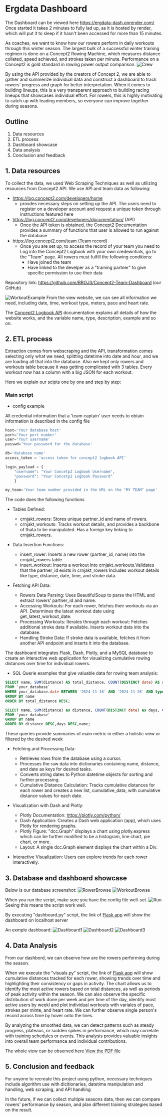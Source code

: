 # Ergdata Dashboard

The Dashboard can be viewed here https://ergdata-dash.onrender.com/ 
Once started it takes 2 minutes to fully lad up, as it is hosted by render, which will put it to sleep if it hasn't been accessed for more than 15 minutes.


As coaches, we want to know how our rowers perform in daily workouts through this winter season. The largest bulk of a successful winter training regimen is done on a Concept2 Rowing Machine, which measures distance colleted, speed achieved, and strokes taken per minute. Performance on a Concept2 is gold standard in rowing power output comparison. 
![Crew](pictures/CrewOars.png)

By using the API provided by the creators of Concept 2, we are able to gather and summerize individual data and construct a dashboard to track rowers’ progress and graph for better interpretation. When it comes to building lineups, this is a very transparent approach to building racing lineups that showcases individual effort. For rowers, this is highly motivating to catch up with leading members, so everyone can improve together during seasons. 

## Outline
1. Data resources
2. ETL process 
3. Dashboard showcase
4. Data analysis
5. Conclusion and feedback 


## 1. Data resources
To collect the data, we used Web Scraping Techniques as well as utilizing resources from Concept2 API. We use API and team data as following:
- https://log.concept2.com/developers/home
    - provdes necessary steps on setting up the API. The users need to register on a developer account and request a unique token through instructions featured here
- https://log.concept2.com/developers/documentation/  (API)
    - Once the API token is obtained, the Concept2 Documentation provides a summary of functions that user is allowed to run against the database
- https://log.concept2.com/team (Team record)
    - Once you are set up, to access the record of your team you need to Log into the Concept2 Logbook with your own credewntials, go to the "Team" page. All rowers must fulfill the following conditions:
        - Have joined the team
        - Have linked to the develper as a "training partner" to give specific permission to use their data

Repository link:
https://github.com/BROJ3/Concept2-Team-Dashboard  (our GitHub)


<!-- (add explanation of erg data and how we collect team records) -->


![WorkoutExample](pictures/WorkoutExample.png)
From the view website, we can see all information we need, including date, time, workout type, meters, pace and heart rate.

The [Concept2 Logbook API](https://log.concept2.com/developers/documentation/) documentation explains all details of how the website works, and the variable name, type, description, example and so on.


## 2. ETL process
Extraction comes from webscraping and the API, transformation comes selecting only what we need, splitting datetime into date and hour, and we are loading all that into the database. 
Also we kept only rowers and workouts table because it was getting complicated with 3 tables. Every workout now has a column with a big JSON for each workout.

Here we explain our scipts one by one and step by step:
### Main script 
- config example

All credential information that a 'team captain' user needs to obtain information is described in the config file  
```py
host='Your database host'
port='Your port number'
user='Your username'
passwd='Your password for the database'

db='database name'
access_token = 'access token for concept2 logbook API' 

login_payload = {
    "username": "Your Concetp2 Logbook Username",  
    "password": "Your Concetp2 Logbook Password"
    }

my_team='Your team number provided in the URL on the "MY TEAM" page'
```

The code does the following functions

- Tables Defined:
    - crnjakt_rowers: Stores unique partner_id and name of rowers.
    - crnjakt_workouts: Tracks workout details, and provides a backbone of thata to be manipulated. Has a foreign key linking to crnjakt_rowers.

- Data Insertion Functions:
    - insert_rower: Inserts a new rower (partner_id, name) into the crnjakt_rowers table.
    - insert_workout: Inserts a workout into crnjakt_workouts.Validates that the partner_id exists in crnjakt_rowers Includes workout details like type, distance, date, time, and stroke data.

- Fetching API Data:
    - Rowers Data Parsing: Uses BeautifulSoup to parse the HTML and extract rowers’ partner_id and name.
    - Accessing Workouts: For each rower, fetches their workouts via an API. Determines the latest workout date using get_latest_workout_date.
    - Processing Workouts: Iterates through each workout: Fetches additional stroke data if available. Inserts workout data into the database.
    - Handling Stroke Data: If stroke data is available, fetches it from another API endpoint and inserts it into the database.



The dashboard integrates Flask, Dash, Plotly, and a MySQL database to create an interactive web application for visualizing cumulative rowing distances over time for individual rowers.

- SQL Querie examples that give valuable data for rowing team analysis:

```sql
SELECT name, SUM(distance) AS total_distance, COUNT(DISTINCT date) AS active_days
FROM `your_database`
WHERE your_database.date BETWEEN '2024-11-18' AND '2024-11-26' AND type = 'rower'
GROUP BY name
ORDER BY total_distance DESC;

SELECT name, SUM(distance) as distance, COUNT(DISTINCT date) as days, COUNT(*) AS logs 
FROM `your_database` 
GROUP BY name 
ORDER BY distance DESC,days DESC,name;
```
These queries provide summaries of main metric in either a holistic view or filtered by the desired week

- Fetching and Processing Data:

    - Retrieves rows from the database using a cursor.
    - Processes the raw data into dictionaries containing name, distance, and date as keys for desired tasks.
    - Converts string dates to Python datetime objects for sorting and further processing.
    - Cumulative Distance Calculation: Tracks cumulative distances for each rower and creates a new list, cumulative_data, with cumulative distance values for each date.

- Visualization with Dash and Plotly: 
    - Plotly Documentation: https://plotly.com/python/
    - Dash Application: Creates a Dash web application (app), which uses Plotly for rendering graphs.
    - Plotly Figure: "dcc.Graph" displays a chart using plotly.express which can be further modified to be a histogram, line chart, pie chart, or more.
    - Layout: A single dcc.Graph element displays the chart within a Div.

- Interactive Visualization: Users can explore trends for each rower interactively.


## 3. Database and dashboard showcase
Below is our database screenshot:
![RowerBrowse](pictures/RowerBrowse.png)
![WorkoutBrowse](pictures/WorkoutBrowse.png)


When you run the script, make sure you have the config file well-set. 
![Run](pictures/scriptrun.png)
Seeing this means the script work well. 

By executing "dashboard.py" script, the link of [Flask app](http://127.0.0.1:8050/) will show the dashboard on localhost server

An exmple dashboard:
![Dashboard1](pictures/1.png)
![Dashboard2](pictures/2.png)
![Dashboard3](pictures/3.png)



## 4. Data Analysis
From our dashbord, we can observe how are the rowers performing during the season. 

When we execute the "visuals.py" script, the link of [Flask app](http://127.0.0.1:8050/) will show cumulative distances tracked for each rower, showing trends over time and highlighting their consistency or gaps in activity. The chart allows us to identify the most active rowers based on total distances, as well as periods of peak activity within the season. We can also observe the specific distribution of work done per week and per time of the day, identify most active users by weekl and plot individual workouts with variales of pace, strokes per minte, and heart rate. We can further observe single person's record across time by hover onto the lines.

 By analyzing the smoothed data, we can detect patterns such as steady progress, plateaus, or sudden spikes in performance, which may correlate with training schedules or events. This analysis provides valuable insights into overall team performance and individual contributions. 

The whole view can be observed here [View the PDF file](example_output.pdf)


## 5. Conclusion and feedback
For anyone to recreate this project using python, necessary techniques include algorithm use with dicitionaries, datetime manipulation and handling, web scraping, and API handling

In the future, if we can collect multiple seasons data, then we can compare rowers' performance by season, and plan different training strategies based on the result.


